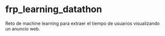# frp_learning_datathon
Reto de machine learning para extraer el tiempo de usuarios visualizando un anuncio web.
